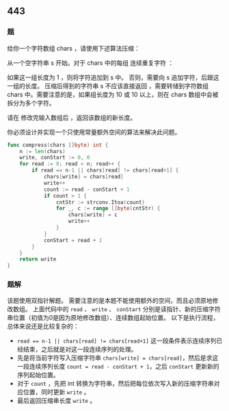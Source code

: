 ## 443

### 题
给你一个字符数组 chars ，请使用下述算法压缩：

从一个空字符串 s 开始。对于 chars 中的每组 连续重复字符 ：

如果这一组长度为 1 ，则将字符追加到 s 中。
否则，需要向 s 追加字符，后跟这一组的长度。
压缩后得到的字符串 s 不应该直接返回 ，需要转储到字符数组 chars 中。需要注意的是，如果组长度为 10 或 10 以上，则在 chars 数组中会被拆分为多个字符。

请在 修改完输入数组后 ，返回该数组的新长度。

你必须设计并实现一个只使用常量额外空间的算法来解决此问题。

```go
func compress(chars []byte) int {
	n := len(chars)
	write, conStart := 0, 0
	for read := 0; read < n; read++ {
		if read == n-1 || chars[read] != chars[read+1] {
			chars[write] = chars[read]
			write++
			count := read - conStart + 1
			if count > 1 {
				cntStr := strconv.Itoa(count)
				for _, c := range []byte(cntStr) {
					chars[write] = c
					write++
				}
			}
			conStart = read + 1
		}
	}
	return write
}
```

### 题解
该题使用双指针解题。
需要注意的是本题不能使用额外的空间，而且必须原地修改数组。
上面代码中的 `read` 、 `write` 、 `conStart` 分别是读指针、新的压缩字符串位置（初值为0是因为原地修改数组）、连续数组起始位置。 以下是执行流程，总体来说还是比较复杂的：
- `read == n-1 || chars[read] != chars[read+1]` 这一段条件表示连续序列已经结束，之后就是对这一段连续序列的处理。
- 先是将当前字符写入压缩字符串 `chars[write] = chars[read]`，然后是求这一段连续序列长度 `count = read - conStart + 1`，之后 `conStart` 更新新的序列起始位置。
- 对于 `count` ，先把 int 转换为字符串，然后把每位依次写入新的压缩字符串对应位置，同时更新 `write` 。
- 最后返回压缩串长度 `write` 。 

